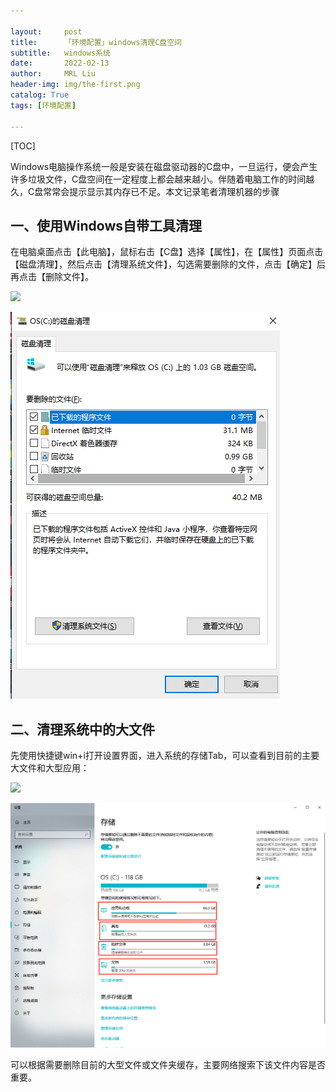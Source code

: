 ```yaml
---

layout:     post
title:      「环境配置」windows清理C盘空间
subtitle:   windows系统
date:       2022-02-13
author:     MRL Liu
header-img: img/the-first.png
catalog: True
tags: [环境配置]
   
---
```


[TOC]

​         Windows电脑操作系统一般是安装在磁盘驱动器的C盘中，一旦运行，便会产生许多垃圾文件，C盘空间在一定程度上都会越来越小。伴随着电脑工作的时间越久，C盘常常会提示显示其内存已不足。本文记录笔者清理机器的步骤

## 一、使用Windows自带工具清理

​			在电脑桌面点击【此电脑】，鼠标右击【C盘】选择【属性】，在【属性】页面点击【磁盘清理】，然后点击【清理系统文件】，勾选需要删除的文件，点击【确定】后再点击【删除文件】。

![]({{site.baseurl}}\img-post\环境配置\2022-02-13-windows清理C盘空间/C盘的磁盘清理.png)

![](..//img-post/环境配置/2022-02-13-windows清理C盘空间/C盘的磁盘清理.png)

## 二、清理系统中的大文件

​		先使用快捷键win+i打开设置界面，进入系统的存储Tab，可以查看到目前的主要大文件和大型应用：

![]({{site.baseurl}}\img-post\环境配置\2022-02-13-windows清理C盘空间/清理C盘中的大文件.png)

![](..//img-post/环境配置/2022-02-13-windows清理C盘空间/清理C盘中的大文件.png)

可以根据需要删除目前的大型文件或文件夹缓存，主要网络搜索下该文件内容是否重要。

